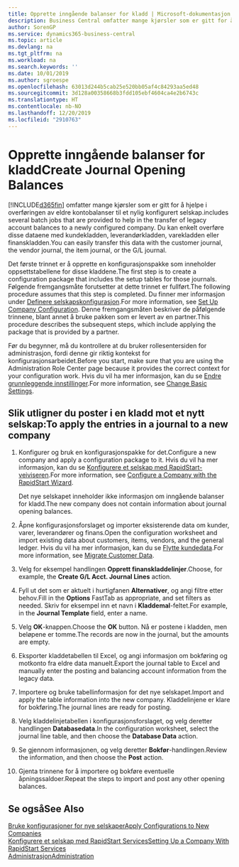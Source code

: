 ```yaml
---
title: Opprette inngående balanser for kladd | Microsoft-dokumentasjon
description: Business Central omfatter mange kjørsler som er gitt for å hjelpe i overføringen av eldre kontobalanser til et nylig konfigurert selskap. Du kan enkelt overføre disse dataene med kladdebokføringer.
author: SorenGP
ms.service: dynamics365-business-central
ms.topic: article
ms.devlang: na
ms.tgt_pltfrm: na
ms.workload: na
ms.search.keywords: ''
ms.date: 10/01/2019
ms.author: sgroespe
ms.openlocfilehash: 63013d244b5cab25e520bb05af4c84293aa5ed48
ms.sourcegitcommit: 3d128a00358668b3fdd105ebf4604ca4e2b6743c
ms.translationtype: HT
ms.contentlocale: nb-NO
ms.lasthandoff: 12/20/2019
ms.locfileid: "2910763"
---
```

# <a name="create-journal-opening-balances"></a><span data-ttu-id="cf9cd-104">Opprette inngående balanser for kladd</span><span class="sxs-lookup"><span data-stu-id="cf9cd-104">Create Journal Opening Balances</span></span>
[!INCLUDE[d365fin](includes/d365fin_md.md)] <span data-ttu-id="cf9cd-105">omfatter mange kjørsler som er gitt for å hjelpe i overføringen av eldre kontobalanser til et nylig konfigurert selskap.</span><span class="sxs-lookup"><span data-stu-id="cf9cd-105">includes several batch jobs that are provided to help in the transfer of legacy account balances to a newly configured company.</span></span> <span data-ttu-id="cf9cd-106">Du kan enkelt overføre disse dataene med kundekladden, leverandørkladden, varekladden eller finanskladden.</span><span class="sxs-lookup"><span data-stu-id="cf9cd-106">You can easily transfer this data with the customer journal, the vendor journal, the item journal, or the G/L journal.</span></span>

<span data-ttu-id="cf9cd-107">Det første trinnet er å opprette en konfigurasjonspakke som inneholder oppsettstabellene for disse kladdene.</span><span class="sxs-lookup"><span data-stu-id="cf9cd-107">The first step is to create a configuration package that includes the setup tables for those journals.</span></span> <span data-ttu-id="cf9cd-108">Følgende fremgangsmåte forutsetter at dette trinnet er fullført.</span><span class="sxs-lookup"><span data-stu-id="cf9cd-108">The following procedure assumes that this step is completed.</span></span> <span data-ttu-id="cf9cd-109">Du finner mer informasjon under [Definere selskapskonfigurasjon](admin-set-up-company-configuration.md).</span><span class="sxs-lookup"><span data-stu-id="cf9cd-109">For more information, see [Set Up Company Configuration](admin-set-up-company-configuration.md).</span></span> <span data-ttu-id="cf9cd-110">Denne fremgangsmåten beskriver de påfølgende trinnene, blant annet å bruke pakken som er levert av en partner.</span><span class="sxs-lookup"><span data-stu-id="cf9cd-110">This procedure describes the subsequent steps, which include applying the package that is provided by a partner.</span></span>  

<span data-ttu-id="cf9cd-111">Før du begynner, må du kontrollere at du bruker rollesentersiden for administrasjon, fordi denne gir riktig kontekst for konfigurasjonsarbeidet.</span><span class="sxs-lookup"><span data-stu-id="cf9cd-111">Before you start, make sure that you are using the Administration Role Center page because it provides the correct context for your configuration work.</span></span> <span data-ttu-id="cf9cd-112">Hvis du vil ha mer informasjon, kan du se [Endre grunnleggende innstillinger](ui-change-basic-settings.md).</span><span class="sxs-lookup"><span data-stu-id="cf9cd-112">For more information, see [Change Basic Settings](ui-change-basic-settings.md).</span></span>

## <a name="to-apply-the-entries-in-a-journal-to-a-new-company"></a><span data-ttu-id="cf9cd-113">Slik utligner du poster i en kladd mot et nytt selskap:</span><span class="sxs-lookup"><span data-stu-id="cf9cd-113">To apply the entries in a journal to a new company</span></span>  
1. <span data-ttu-id="cf9cd-114">Konfigurer og bruk en konfigurasjonspakke for det.</span><span class="sxs-lookup"><span data-stu-id="cf9cd-114">Configure a new company and apply a configuration package to it.</span></span> <span data-ttu-id="cf9cd-115">Hvis du vil ha mer informasjon, kan du se [Konfigurere et selskap med RapidStart-veiviseren](admin-how-to-configure-a-company-with-the-rapidstart-wizard.md).</span><span class="sxs-lookup"><span data-stu-id="cf9cd-115">For more information, see [Configure a Company with the RapidStart Wizard](admin-how-to-configure-a-company-with-the-rapidstart-wizard.md).</span></span>  

    <span data-ttu-id="cf9cd-116">Det nye selskapet inneholder ikke informasjon om inngående balanser for kladd.</span><span class="sxs-lookup"><span data-stu-id="cf9cd-116">The new company does not contain information about journal opening balances.</span></span>  

2. <span data-ttu-id="cf9cd-117">Åpne konfigurasjonsforslaget og importer eksisterende data om kunder, varer, leverandører og finans.</span><span class="sxs-lookup"><span data-stu-id="cf9cd-117">Open the configuration worksheet and import existing data about customers, items, vendors, and the general ledger.</span></span> <span data-ttu-id="cf9cd-118">Hvis du vil ha mer informasjon, kan du se [Flytte kundedata](admin-migrate-customer-data.md).</span><span class="sxs-lookup"><span data-stu-id="cf9cd-118">For more information, see [Migrate Customer Data](admin-migrate-customer-data.md).</span></span>  
3. <span data-ttu-id="cf9cd-119">Velg for eksempel handlingen **Opprett finanskladdelinjer**.</span><span class="sxs-lookup"><span data-stu-id="cf9cd-119">Choose, for example, the **Create G/L Acct. Journal Lines** action.</span></span>  
4. <span data-ttu-id="cf9cd-120">Fyll ut det som er aktuelt i hurtigfanen **Alternativer**, og angi filtre etter behov.</span><span class="sxs-lookup"><span data-stu-id="cf9cd-120">Fill in the **Options** FastTab as appropriate, and set filters as needed.</span></span> <span data-ttu-id="cf9cd-121">Skriv for eksempel inn et navn i **Kladdemal**-feltet.</span><span class="sxs-lookup"><span data-stu-id="cf9cd-121">For example, in the **Journal Template** field, enter a name.</span></span>  
5. <span data-ttu-id="cf9cd-122">Velg **OK**-knappen.</span><span class="sxs-lookup"><span data-stu-id="cf9cd-122">Choose the **OK** button.</span></span> <span data-ttu-id="cf9cd-123">Nå er postene i kladden, men beløpene er tomme.</span><span class="sxs-lookup"><span data-stu-id="cf9cd-123">The records are now in the journal, but the amounts are empty.</span></span>  
6. <span data-ttu-id="cf9cd-124">Eksporter kladdetabellen til Excel, og angi informasjon om bokføring og motkonto fra eldre data manuelt.</span><span class="sxs-lookup"><span data-stu-id="cf9cd-124">Export the journal table to Excel and manually enter the posting and balancing account information from the legacy data.</span></span>
7. <span data-ttu-id="cf9cd-125">Importere og bruke tabellinformasjon for det nye selskapet.</span><span class="sxs-lookup"><span data-stu-id="cf9cd-125">Import and apply the table information into the new company.</span></span> <span data-ttu-id="cf9cd-126">Kladdelinjene er klare for bokføring.</span><span class="sxs-lookup"><span data-stu-id="cf9cd-126">The journal lines are ready for posting.</span></span>  
8. <span data-ttu-id="cf9cd-127">Velg kladdelinjetabellen i konfigurasjonsforslaget, og velg deretter handlingen **Databasedata**.</span><span class="sxs-lookup"><span data-stu-id="cf9cd-127">In the configuration worksheet, select the journal line table, and then choose the **Database Data** action.</span></span>  
9. <span data-ttu-id="cf9cd-128">Se gjennom informasjonen, og velg deretter **Bokfør**-handlingen.</span><span class="sxs-lookup"><span data-stu-id="cf9cd-128">Review the information, and then choose the **Post** action.</span></span>  
10. <span data-ttu-id="cf9cd-129">Gjenta trinnene for å importere og bokføre eventuelle åpningssaldoer.</span><span class="sxs-lookup"><span data-stu-id="cf9cd-129">Repeat the steps to import and post any other opening balances.</span></span>  

## <a name="see-also"></a><span data-ttu-id="cf9cd-130">Se også</span><span class="sxs-lookup"><span data-stu-id="cf9cd-130">See Also</span></span>  
[<span data-ttu-id="cf9cd-131">Bruke konfigurasjoner for nye selskaper</span><span class="sxs-lookup"><span data-stu-id="cf9cd-131">Apply Configurations to New Companies</span></span>](admin-apply-configuration-to-new-companies.md)  
[<span data-ttu-id="cf9cd-132">Konfigurere et selskap med RapidStart Services</span><span class="sxs-lookup"><span data-stu-id="cf9cd-132">Setting Up a Company With RapidStart Services</span></span>](admin-set-up-a-company-with-rapidstart.md)  
[<span data-ttu-id="cf9cd-133">Administrasjon</span><span class="sxs-lookup"><span data-stu-id="cf9cd-133">Administration</span></span>](admin-setup-and-administration.md)
